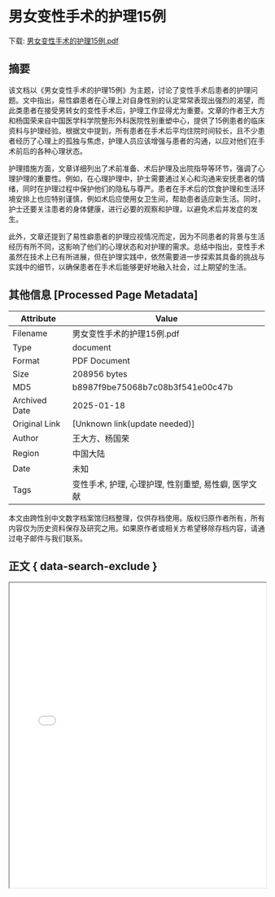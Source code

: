 # 男女变性手术的护理15例

<!-- tcd_download_link -->
下载: [男女变性手术的护理15例.pdf](男女变性手术的护理15例.pdf)
<!-- tcd_download_link_end -->

## 摘要

<!-- tcd_abstract -->
该文档以《男女变性手术的护理15例》为主题，讨论了变性手术后患者的护理问题。文中指出，易性癖患者在心理上对自身性别的认定常常表现出强烈的渴望，而此类患者在接受男转女的变性手术后，护理工作显得尤为重要。文章的作者王大方和杨国荣来自中国医学科学院整形外科医院性别重塑中心，提供了15例患者的临床资料与护理经验。根据文中提到，所有患者在手术后平均住院时间较长，且不少患者经历了心理上的孤独与焦虑，护理人员应该增强与患者的沟通，以应对他们在手术前后的各种心理状态。

护理措施方面，文章详细列出了术前准备、术后护理及出院指导等环节，强调了心理护理的重要性。例如，在心理护理中，护士需要通过关心和沟通来安抚患者的情绪，同时在护理过程中保护他们的隐私与尊严。患者在手术后的饮食护理和生活环境安排上也应特别谨慎，例如术后应使用女卫生间，帮助患者适应新生活。同时，护士还要关注患者的身体健康，进行必要的观察和护理，以避免术后并发症的发生。

此外，文章还提到了易性癖患者的护理应视情况而定，因为不同患者的背景与生活经历有所不同，这影响了他们的心理状态和对护理的需求。总结中指出，变性手术虽然在技术上已有所进展，但在护理实践中，依然需要进一步探索其具备的挑战与实践中的细节，以确保患者在手术后能够更好地融入社会，过上期望的生活。

<!-- tcd_abstract_end -->

## 其他信息 [Processed Page Metadata]

| Attribute       | Value                                  |
|-----------------|----------------------------------------|
| Filename        | 男女变性手术的护理15例.pdf                             |
| Type            | document                                 |
| Format          | PDF Document                               |
| Size            | 208956 bytes                           |
| MD5             | b8987f9be75068b7c08b3f541e00c47b                                  |
| Archived Date   | 2025-01-18                             |
| Original Link   | [Unknown link(update needed)]                         |
| Author          | 王大方、杨国荣                               |
| Region          | 中国大陆                               |
| Date            | 未知                                 |
| Tags            | 变性手术, 护理, 心理护理, 性别重塑, 易性癖, 医学文献                                 |

本文由跨性别中文数字档案馆归档整理，仅供存档使用。版权归原作者所有，所有内容仅为历史资料保存及研究之用。如果原作者或相关方希望移除存档内容，请通过电子邮件与我们联系。

## 正文 { data-search-exclude }

<!-- tcd_main_text -->
<iframe src="../男女变性手术的护理15例.pdf" width="100%" height="600px">
    <p>无法显示PDF，请下载查看。</p>
</iframe>
<!-- tcd_main_text_end -->

